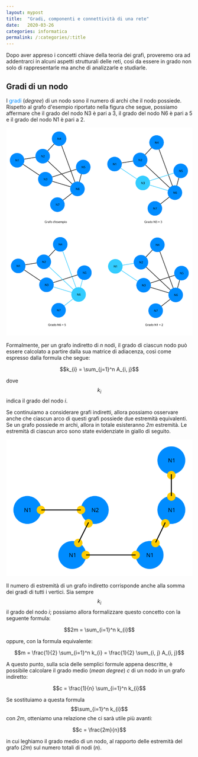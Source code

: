 ```yaml
---
layout: mypost
title:  "Gradi, componenti e connettività di una rete"
date:   2020-03-26
categories: informatica
permalink: /:categories/:title
---
```


<p class="abstract">Dopo aver appreso i concetti chiave della teoria dei grafi, proveremo ora ad addentrarci in alcuni aspetti strutturali delle reti, così da essere in grado non solo di rappresentarle ma anche di analizzarle e studiarle.</p>

Gradi di un nodo
-----------------------

I <font color="#008cff">gradi</font> (_degree_) di un nodo sono il numero di archi che il nodo possiede. Rispetto al grafo d'esempio riportato nella figura che segue, possiamo affermare che il grado del nodo N3 è pari a 3, il grado del nodo N6 è pari a 5 e il grado del nodo N1 è pari a 2.

<div style="text-align: center"><img src="/media/images/degree1.svg" /></div>

Formalmente, per un grafo indiretto di _n_ nodi, il grado di ciascun nodo può essere calcolato a partire dalla sua matrice di adiacenza, così come espresso dalla formula che segue:

$$k_{i} = \sum_{j=1}^n A_{i, j}$$  

dove $$k_{i}$$ indica il grado del nodo _i_.

Se continuiamo a considerare grafi indiretti, allora possiamo osservare anche che ciascun arco di questi grafi possiede due estremità equivalenti. Se un grafo possiede _m_ archi, allora in totale esisteranno _2m_ estremità. Le estremità di ciascun arco sono state evidenziate in giallo di seguito.

<div style="text-align: center"><img src="/media/images/endsedges.svg" /></div>

Il numero di estremità di un grafo indiretto corrisponde anche alla somma dei gradi di tutti i vertici. Sia sempre $$k_{i}$$ il grado del nodo _i_; possiamo allora formalizzare questo concetto con la seguente formula:

$$2m = \sum_{i=1}^n k_{i}$$

oppure, con la formula equivalente:

$$m = \frac{1}{2} \sum_{i=1}^n k_{i} = \frac{1}{2} \sum_{i, j} A_{i, j}$$

A questo punto, sulla scia delle semplici formule appena descritte, è possibile calcolare il grado medio (_mean degree_) _c_ di un nodo in un grafo indiretto:

$$c = \frac{1}{n} \sum_{i=1}^n k_{i}$$

Se sostituiamo a questa formula $$\sum_{i=1}^n k_{i}$$ con _2m_, otteniamo una relazione che ci sarà utile più avanti:

$$c = \frac{2m}{n}$$

in cui leghiamo il grado medio di un nodo, al rapporto delle estremità del grafo (_2m_) sul numero totali di nodi (_n_). 
